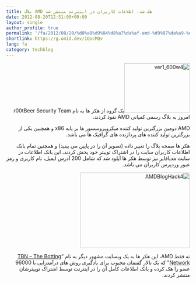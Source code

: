 ```yaml
---
title: بلاگ AMD هک شد، اطلاعات کاربران در اینترنت منتشر شد
date: 2012-08-20T12:51:00+00:00
layout: single
author_profile: true
permalink: '/fa/2012/08/20/%d8%a8%d9%84%d8%a7%da%af-amd-%d9%87%da%a9-%d8%b4%d8%af%d8%8c-%d8%a7%d8%b7%d9%84%d8%a7%d8%b9%d8%a7%d8%aa-%da%a9%d8%a7%d8%b1%d8%a8%d8%b1%d8%a7%d9%86-%d8%af%d8%b1-%d8%a7%db%8c%d9%86%d8%aa%d8%b1%d9%86/'
shortlink: https://g.omid.dev/1QocMQv
lang: fa
category: techblog
---
```

<p dir="rtl" align="right">
  <a href="/images/2012/08/ver1_600w4.jpg"><img class="alignleft  wp-image-22" alt="ver1_600w4" src="/images/2012/08/ver1_600w4-300x225.jpg" width="180" height="135" /></a>یک گروه از هکر ها به نام r00tBeer Security Team امروز به بلاگ رسمی کمپانی AMD نفوذ کردند.
</p>

<p dir="rtl" align="right">
  AMD دومین بزرگترین تولید کننده میکروپروسسور ها بر پایه x86 و همچنین یکی از بزرگترین تولید کننده های پردازنده های گرافیک ها می باشد.
</p>

<p dir="rtl" align="right">
  هکر ها صفحه بلاگ را تغییر داده (تصویر آن را در پایین می بینید) و همچنین تمام بانک اطلاعات کاربران سایت را در اشتراک توییتر خود پخش کردند، این بانک اطلاعات در سایت مدیافایر نیز توسط هکر ها آپلود شد که شامل 200 آدرس ایمیل، نام کاربری و رمز عبور وردپرس کاربران می باشد.
</p>

<p dir="rtl" align="right">
  <a href="/images/2012/08/AMDBlogHack4.png"><img class="alignnone size-medium wp-image-23" alt="AMDBlogHack4" src="/images/2012/08/AMDBlogHack4-300x206.png" width="300" height="206" /></a>
</p>

<p dir="rtl">
  نه فقط AMD، این هکر ها به یک وبسایت مشهور دیگر به نام &#8220;<a href="http://www.thebotnet.com/">TBN &#8211; The Botting Network</a>&#8221; که یک تالار گفتمان محبوب برای یادگیری روش های درآمدزایی با 96000 عضو را هک کرده و بانک اطلاعات کامل آن را در اینترنت توسط اشتراک توییترشان منتشر کردند.
</p>